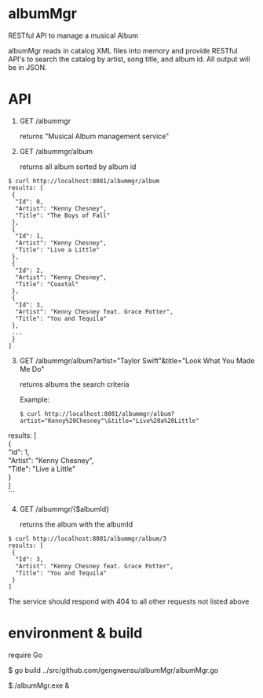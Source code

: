 # albumMgr
RESTful API to manage a musical Album

albumMgr reads in catalog XML files into memory and provide RESTful API's to search the catalog by artist, song title, and album id. All output will be in JSON.

# API

1. GET  /albummgr
  
    returns "Musical Album management service"
    
2. GET  /albummgr/album

    returns all album sorted by album id

```
$ curl http://localhost:8081/albummgr/album                                        
results: [                                                                         
 {                                                                                 
  "Id": 0,                                                                         
  "Artist": "Kenny Chesney",                                                       
  "Title": "The Boys of Fall"                                                      
 },                                                                                
 {                                                                                 
  "Id": 1,                                                                         
  "Artist": "Kenny Chesney",                                                       
  "Title": "Live a Little"                                                         
 },                                                                                
 {                                                                                 
  "Id": 2,                                                                         
  "Artist": "Kenny Chesney",                                                       
  "Title": "Coastal"                                                               
 },                                                                                
 {                                                                                 
  "Id": 3,                                                                         
  "Artist": "Kenny Chesney feat. Grace Potter",                                    
  "Title": "You and Tequila"                                                       
 },
 ...                                                                                
 }                                                                                 
]                                                                                  
```
    
3. GET  /albummgr/album?artist="Taylor Swift"&title="Look What You Made Me Do"

    returns albums the search criteria

     Example: 


    ```
    $ curl http://localhost:8081/albummgr/album?artist="Kenny%20Chesney"\&title="Live%20a%20Little"
results: [                                                                                     
 {                                                                                             
  "Id": 1,                                                                                     
  "Artist": "Kenny Chesney",                                                                   
  "Title": "Live a Little"                                                                     
 }                                                                                             
]                                                                                              
    ```
    
4. GET  /albummgr/{$albumId}

    returns the album with the albumId

```
$ curl http://localhost:8081/albummgr/album/3     
results: [                                        
 {                                                
  "Id": 3,                                        
  "Artist": "Kenny Chesney feat. Grace Potter",   
  "Title": "You and Tequila"                      
 }                                                
]                                                 
```
    
The service should respond with 404 to all other requests not listed above

# environment & build
 require Go
  
$ go build ../src/github.com/gengwensu/albumMgr/albumMgr.go 

$./albumMgr.exe &

